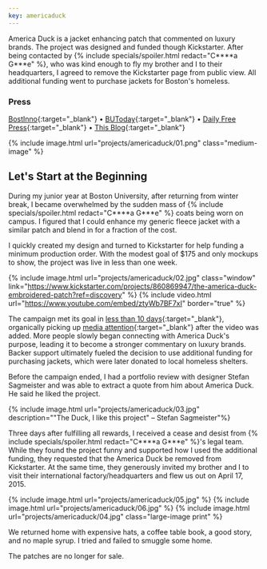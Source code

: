 ```yaml
---
key: americaduck
---
```


<!-- markup clean_ -->
America Duck is a jacket enhancing patch that commented on luxury brands. The project was designed and funded though Kickstarter. After being contacted by {% include specials/spoiler.html redact="C&#42;&#42;&#42;&#42;a G&#42;&#42;&#42;e" %}, who was kind enough to fly my brother and I to their headquarters, I agreed to remove the Kickstarter page from public view. All additional funding went to purchase jackets for Boston's homeless.

### Press
[BostInno](https://www.americaninno.com/boston/cheap-canada-goose-coats-in-american-duck-parody/){:target="_blank"}
• [BUToday](http://www.bu.edu/articles/2015/the-success-behind-canada-goose){:target="_blank"}
• [Daily Free Press](https://dailyfreepress.com/2015/02/11/patch-campaign-aims-to-pluck-canada-goose/){:target="_blank"}
• [This Blog](https://addc402spring2019.wordpress.com/2019/02/14/the-anatomy-of-a-knock-off/){:target="_blank"}


{% include image.html url="projects/americaduck/01.png" class="medium-image" %}

## Let's Start at the Beginning

During my junior year at Boston University, after returning from winter break, I became overwhelmed by the sudden mass of {% include specials/spoiler.html redact="C&#42;&#42;&#42;&#42;a G&#42;&#42;&#42;e" %} coats being worn on campus. I figured that I could enhance my generic fleece jacket with a similar patch and blend in for a fraction of the cost.

I quickly created my design and turned to Kickstarter for help funding a minimum production order. With the modest goal of $175 and only mockups to show, the project was live in less than one week.

{% include image.html url="projects/americaduck/02.jpg" class="window" link="https://www.kickstarter.com/projects/860869947/the-america-duck-embroidered-patch?ref=discovery" %}
{% include video.html url="https://www.youtube.com/embed/ztyWb7BF7xI" border="true" %}


The campaign met its goal in [less than 10 days](http://www.kicktraq.com/projects/860869947/the-america-duck-embroidered-patch/){:target="_blank"}, organically picking up [media attention](http://bostinno.streetwise.co/2015/01/27/cheap-canada-goose-coats-in-american-duck-parody/){:target="_blank"} after the video was added. More people slowly began connecting with America Duck's purpose, leading it to become a stronger commentary on luxury brands. Backer support ultimately fueled the decision to use additional funding for purchasing jackets, which were later donated to local homeless shelters.

Before the campaign ended, I had a portfolio review with designer Stefan Sagmeister and was able to extract a quote from him about America Duck. He said he liked the project.


{% include image.html url="projects/americaduck/03.jpg" description="&quot;The Duck, I like this project&quot; – Stefan Sagmeister"%}


Three days after fulfilling all rewards, I received a cease and desist from {% include specials/spoiler.html redact="C&#42;&#42;&#42;&#42;a G&#42;&#42;&#42;e" %}'s legal team. While they found the project funny and supported how I used the additional funding, they requested that the America Duck be removed from Kickstarter. At the same time, they generously invited my brother and I to visit their international factory/headquarters and flew us out on April 17, 2015.

{% include image.html url="projects/americaduck/05.jpg" %}
{% include image.html url="projects/americaduck/06.jpg" %}
{% include image.html url="projects/americaduck/04.jpg" class="large-image print" %}

We returned home with expensive hats, a coffee table book, a good story, and no maple syrup. I tried and failed to smuggle some home.

The patches are no longer for sale.
